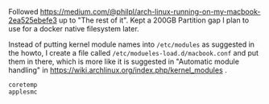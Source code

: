 Followed https://medium.com/@philpl/arch-linux-running-on-my-macbook-2ea525ebefe3 up to "The rest of it".
Kept a 200GB Partition gap I plan to use for a docker native filesystem later.

Instead of putting kernel module names into ``/etc/modules`` as suggested in the howto, I create a file called ``/etc/modueles-load.d/macbook.conf`` and put them in there, which is more like it is suggested in "Automatic module handling" in https://wiki.archlinux.org/index.php/kernel_modules .

```
coretemp
applesmc
```


